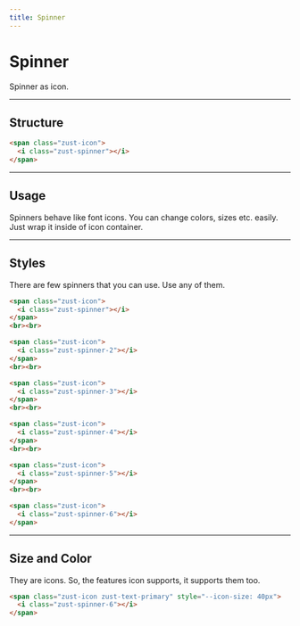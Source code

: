 ```yaml
---
title: Spinner
---
```


# Spinner
Spinner as icon.

---


## Structure
```html {snippet}
<span class="zust-icon">
  <i class="zust-spinner"></i>
</span>
```
---


## Usage
Spinners behave like font icons. You can change colors, sizes etc. easily. Just wrap it inside of icon container.

---


## Styles
There are few spinners that you can use. Use any of them.

```html {snippet}
<span class="zust-icon">
  <i class="zust-spinner"></i>
</span>
<br><br>

<span class="zust-icon">
  <i class="zust-spinner-2"></i>
</span>
<br><br>

<span class="zust-icon">
  <i class="zust-spinner-3"></i>
</span>
<br><br>

<span class="zust-icon">
  <i class="zust-spinner-4"></i>
</span>
<br><br>

<span class="zust-icon">
  <i class="zust-spinner-5"></i>
</span>
<br><br>

<span class="zust-icon">
  <i class="zust-spinner-6"></i>
</span>
```
---


## Size and Color
They are icons. So, the features icon supports, it supports them too.

```html {snippet}
<span class="zust-icon zust-text-primary" style="--icon-size: 40px">
  <i class="zust-spinner-6"></i>
</span>
```

